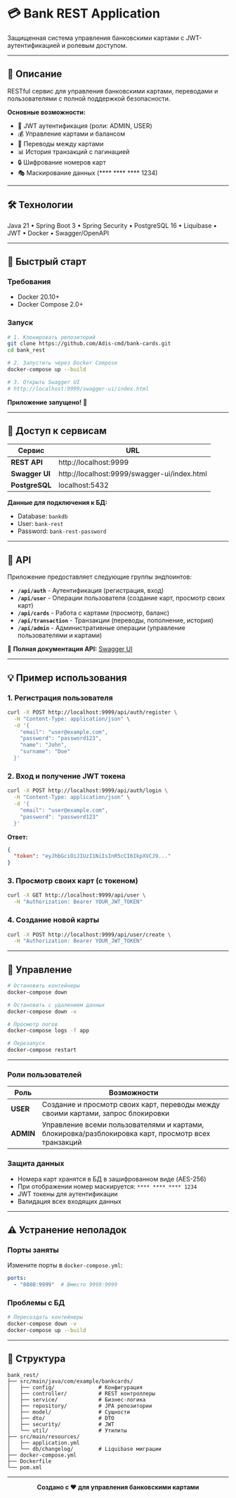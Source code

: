 # 💳 Bank REST Application

Защищенная система управления банковскими картами с JWT-аутентификацией и ролевым доступом.

---

## 📝 Описание

RESTful сервис для управления банковскими картами, переводами и пользователями с полной поддержкой безопасности.

**Основные возможности:**
- 🔐 JWT аутентификация (роли: ADMIN, USER)
- 💰 Управление картами и балансом
- 💸 Переводы между картами
- 📊 История транзакций с пагинацией
- 🔒 Шифрование номеров карт
- 🎭 Маскирование данных (**** **** **** 1234)

---

## 🛠 Технологии

Java 21 • Spring Boot 3 • Spring Security • PostgreSQL 16 • Liquibase • JWT • Docker • Swagger/OpenAPI

---

## 🚀 Быстрый старт

### Требования
- Docker 20.10+
- Docker Compose 2.0+

### Запуск

```bash
# 1. Клонировать репозиторий
git clone https://github.com/Adis-cmd/bank-cards.git
cd bank_rest

# 2. Запустить через Docker Compose
docker-compose up --build

# 3. Открыть Swagger UI
# http://localhost:9999/swagger-ui/index.html
```

**Приложение запущено!** 🎉

---

## 📍 Доступ к сервисам

| Сервис | URL |
|--------|-----|
| **REST API** | http://localhost:9999 |
| **Swagger UI** | http://localhost:9999/swagger-ui/index.html |
| **PostgreSQL** | localhost:5432 |

**Данные для подключения к БД:**
- Database: `bankdb`
- User: `bank-rest`
- Password: `bank-rest-password`

---

## 🔌 API

Приложение предоставляет следующие группы эндпоинтов:

- **`/api/auth`** - Аутентификация (регистрация, вход)
- **`/api/user`** - Операции пользователя (создание карт, просмотр своих карт)
- **`/api/cards`** - Работа с картами (просмотр, баланс)
- **`/api/transaction`** - Транзакции (переводы, пополнение, история)
- **`/api/admin`** - Административные операции (управление пользователями и картами)

📖 **Полная документация API:** [Swagger UI](http://localhost:9999/swagger-ui/index.html)

---

## 💡 Пример использования

### 1. Регистрация пользователя
```bash
curl -X POST http://localhost:9999/api/auth/register \
  -H "Content-Type: application/json" \
  -d '{
    "email": "user@example.com",
    "password": "password123",
    "name": "John",
    "surname": "Doe"
  }'
```

### 2. Вход и получение JWT токена
```bash
curl -X POST http://localhost:9999/api/auth/login \
  -H "Content-Type: application/json" \
  -d '{
    "email": "user@example.com",
    "password": "password123"
  }'
```

**Ответ:**
```json
{
  "token": "eyJhbGciOiJIUzI1NiIsInR5cCI6IkpXVCJ9..."
}
```

### 3. Просмотр своих карт (с токеном)
```bash
curl -X GET http://localhost:9999/api/user \
  -H "Authorization: Bearer YOUR_JWT_TOKEN"
```

### 4. Создание новой карты
```bash
curl -X POST http://localhost:9999/api/user/create \
  -H "Authorization: Bearer YOUR_JWT_TOKEN"
```

---

## 🔧 Управление

```bash
# Остановить контейнеры
docker-compose down

# Остановить с удалением данных
docker-compose down -v

# Просмотр логов
docker-compose logs -f app

# Перезапуск
docker-compose restart
```

---


### Роли пользователей

| Роль | Возможности |
|------|-------------|
| **USER** | Создание и просмотр своих карт, переводы между своими картами, запрос блокировки |
| **ADMIN** | Управление всеми пользователями и картами, блокировка/разблокировка карт, просмотр всех транзакций |

### Защита данных
- Номера карт хранятся в БД в зашифрованном виде (AES-256)
- При отображении номер маскируется: `**** **** **** 1234`
- JWT токены для аутентификации
- Валидация всех входящих данных

---

## ⚠️ Устранение неполадок

### Порты заняты
Измените порты в `docker-compose.yml`:
```yaml
ports:
  - "8080:9999"  # Вместо 9999:9999
```

### Проблемы с БД
```bash
# Пересоздать контейнеры
docker-compose down -v
docker-compose up --build
```

---

## 📁 Структура

```
bank_rest/
├── src/main/java/com/example/bankcards/
│   ├── config/              # Конфигурация
│   ├── controller/          # REST контроллеры
│   ├── service/             # Бизнес-логика
│   ├── repository/          # JPA репозитории
│   ├── model/               # Сущности
│   ├── dto/                 # DTO
│   ├── security/            # JWT
│   └── util/                # Утилиты
├── src/main/resources/
│   ├── application.yml
│   └── db/changelog/        # Liquibase миграции
├── docker-compose.yml
├── Dockerfile
└── pom.xml
```

---

<div align="center">

**Создано с ❤️ для управления банковскими картами**

</div>